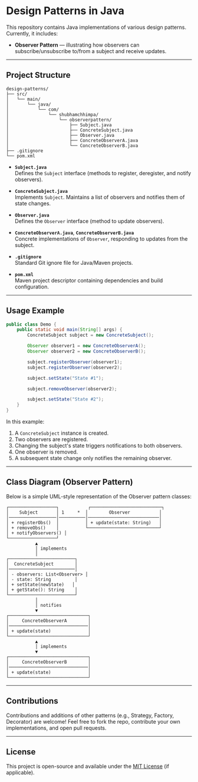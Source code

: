 # Design Patterns in Java

This repository contains Java implementations of various design patterns. Currently, it includes:

- **Observer Pattern** — illustrating how observers can subscribe/unsubscribe to/from a subject and receive updates.

---

## Project Structure

```
design-patterns/
├── src/
│   └── main/
│       └── java/
│           └── com/
│               └── shubhamchhimpa/
│                   └── observerpattern/
│                       ├── Subject.java
│                       ├── ConcreteSubject.java
│                       ├── Observer.java
│                       ├── ConcreteObserverA.java
│                       └── ConcreteObserverB.java
├── .gitignore
└── pom.xml
```

- **`Subject.java`**  
  Defines the `Subject` interface (methods to register, deregister, and notify observers).

- **`ConcreteSubject.java`**  
  Implements `Subject`. Maintains a list of observers and notifies them of state changes.

- **`Observer.java`**  
  Defines the `Observer` interface (method to update observers).

- **`ConcreteObserverA.java`**, **`ConcreteObserverB.java`**  
  Concrete implementations of `Observer`, responding to updates from the subject.

- **`.gitignore`**  
  Standard Git ignore file for Java/Maven projects.

- **`pom.xml`**  
  Maven project descriptor containing dependencies and build configuration.

---

## Usage Example

```java
public class Demo {
    public static void main(String[] args) {
        ConcreteSubject subject = new ConcreteSubject();

        Observer observer1 = new ConcreteObserverA();
        Observer observer2 = new ConcreteObserverB();

        subject.registerObserver(observer1);
        subject.registerObserver(observer2);

        subject.setState("State #1");

        subject.removeObserver(observer2);

        subject.setState("State #2");
    }
}
```

In this example:

1. A `ConcreteSubject` instance is created.
2. Two observers are registered.
3. Changing the subject's state triggers notifications to both observers.
4. One observer is removed.
5. A subsequent state change only notifies the remaining observer.

---

## Class Diagram (Observer Pattern)

Below is a simple UML-style representation of the Observer pattern classes:

```
┌──────────────────┐           ┌───────────────────────────┐
│    Subject       │ 1     *  │        Observer           │
│──────────────────│──────────│───────────────────────────│
│ + registerObs()  │          │ + update(state: String)   │
│ + removeObs()    │          └───────────────────────────┘
│ + notifyObservers() │
└──────────────────┘
           ▲
           │ implements
           │
┌─────────────────────────┐
│  ConcreteSubject        │
│─────────────────────────│
│ - observers: List<Observer> │
│ - state: String         │
│ + setState(newState)   │
│ + getState(): String    │
└─────────────────────────┘
           │
           │ notifies
           ▼
┌──────────────────────────────┐
│     ConcreteObserverA        │
│──────────────────────────────│
│ + update(state)              │
└──────────────────────────────┘
           ▲
           │ implements
           ▼
┌──────────────────────────────┐
│     ConcreteObserverB        │
│──────────────────────────────│
│ + update(state)              │
└──────────────────────────────┘
```

---

## Contributions

Contributions and additions of other patterns (e.g., Strategy, Factory, Decorator) are welcome! Feel free to fork the repo, contribute your own implementations, and open pull requests.

---

## License

This project is open-source and available under the [MIT License](LICENSE) (if applicable).
